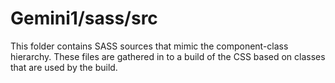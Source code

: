 # Gemini1/sass/src

This folder contains SASS sources that mimic the component-class hierarchy. These files
are gathered in to a build of the CSS based on classes that are used by the build.
